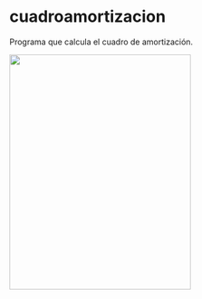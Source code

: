 # cuadroamortizacion
Programa que calcula el cuadro de amortización.

<img src="https://github.com/salinasdev/cuadroamortizacion/blob/master/images/1.png" width="320" height="415">
